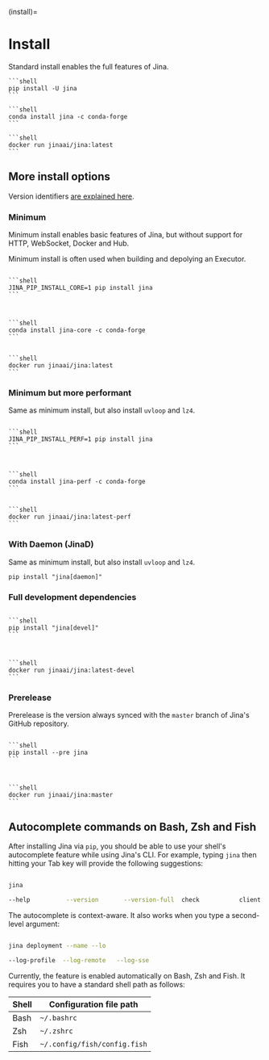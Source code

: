 (install)=
# Install

Standard install enables the full features of Jina. 

````{tab} via PyPI
```shell
pip install -U jina
```
````
````{tab} via Conda
```shell
conda install jina -c conda-forge
```
````
````{tab} via Docker
```shell
docker run jinaai/jina:latest
```
````

## More install options

Version identifiers [are explained here](https://github.com/jina-ai/jina/blob/master/RELEASE.md).

### Minimum

Minimum install enables basic features of Jina, but without support for HTTP, WebSocket, Docker and Hub.

Minimum install is often used when building and depolying an Executor.


````{tab} via PyPI

```shell
JINA_PIP_INSTALL_CORE=1 pip install jina
```


````

````{tab} via Conda

```shell
conda install jina-core -c conda-forge
```

````

````{tab} via Docker

```shell
docker run jinaai/jina:latest
```

````

### Minimum but more performant

Same as minimum install, but also install `uvloop` and `lz4`.


````{tab} via PyPI

```shell
JINA_PIP_INSTALL_PERF=1 pip install jina
```


````

````{tab} via Conda

```shell
conda install jina-perf -c conda-forge
```

````

````{tab} via Docker

```shell
docker run jinaai/jina:latest-perf
```

````


### With Daemon (JinaD)

Same as minimum install, but also install `uvloop` and `lz4`.

```shell
pip install "jina[daemon]"
```


### Full development dependencies


````{tab} via PyPI

```shell
pip install "jina[devel]"
```


````

````{tab} via Docker

```shell
docker run jinaai/jina:latest-devel
```

````


### Prerelease

Prerelease is the version always synced with the `master` branch of Jina's GitHub repository.

````{tab} via PyPI

```shell
pip install --pre jina
```


````

````{tab} via Docker

```shell
docker run jinaai/jina:master
```

````




## Autocomplete commands on Bash, Zsh and Fish

After installing Jina via `pip`, you should be able to use your shell's autocomplete feature while using Jina's CLI. For example, typing `jina` then hitting your Tab key will provide the following suggestions:

```bash

jina 

--help          --version       --version-full  check           client          flow            gateway         hello-world     log             pea             ping            pod
```

The autocomplete is context-aware. It also works when you type a second-level argument:

```bash

jina deployment --name --lo

--log-profile  --log-remote   --log-sse
```


Currently, the feature is enabled automatically on Bash, Zsh and Fish. It requires you to have a standard shell path as follows:

| Shell | Configuration file path      |
| ---   | ---                          |
| Bash  | `~/.bashrc`                  |
| Zsh   | `~/.zshrc`                   |
| Fish  | `~/.config/fish/config.fish` |

